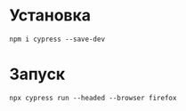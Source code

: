
# Установка

    npm i cypress --save-dev
	
# Запуск

    npx cypress run --headed --browser firefox
